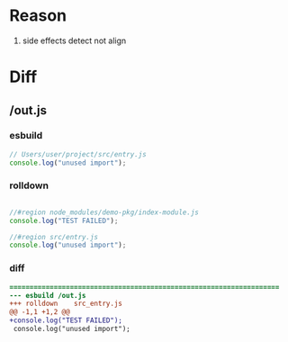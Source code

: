 # Reason
1. side effects detect not align
# Diff
## /out.js
### esbuild
```js
// Users/user/project/src/entry.js
console.log("unused import");
```
### rolldown
```js

//#region node_modules/demo-pkg/index-module.js
console.log("TEST FAILED");

//#region src/entry.js
console.log("unused import");

```
### diff
```diff
===================================================================
--- esbuild	/out.js
+++ rolldown	src_entry.js
@@ -1,1 +1,2 @@
+console.log("TEST FAILED");
 console.log("unused import");

```